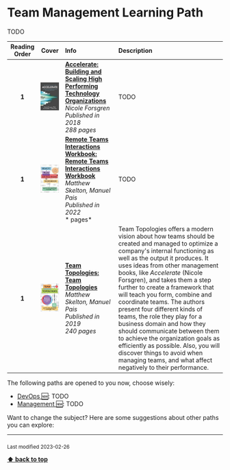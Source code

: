 [//]: # (Auto generated file from templates)

#  Team Management Learning Path

TODO

| Reading Order | Cover | Info | Description |
| :---: | :---: | :--- | :--- |
| **1** | ![img](/assets/books/covers/accelerate.jpeg) | [**Accelerate: Building and Scaling High Performing Technology Organizations**](https://www.goodreads.com/book/show/35747076-accelerate) <br> *Nicole Forsgren* <br> *Published in 2018* <br> *288 pages* <br>  | TODO |
| **1** | ![img](/assets/books/covers/remote-teams-interactions-workbook.jpeg) | [**Remote Teams Interactions Workbook: Remote Teams Interactions Workbook**](https://teamtopologies.com/workbook) <br> *Matthew Skelton, Manuel Pais* <br> *Published in 2022* <br> * pages* <br>  | TODO |
| **1** | ![img](/assets/books/covers/team-topologies.jpeg) | [**Team Topologies: Team Topologies**](https://teamtopologies.com/book) <br> *Matthew Skelton, Manuel Pais* <br> *Published in 2019* <br> *240 pages* <br>  | Team Topologies offers a modern vision about how teams should be created and managed to optimize a company's internal functioning as well as the output it produces. It uses ideas from other management books, like *Accelerate* (Nicole Forsgren), and takes them a step further to create a framework that will teach you form, combine and coordinate teams. The authors present four different kinds of teams, the role they play for a business domain and how they should communicate between them to achieve the organization goals as efficiently as possible. Also, you will discover things to avoid when managing teams, and what affect negatively to their performance. |

The following paths are opened to you now, choose wisely:

- [DevOps :new:](/content/paths/devops.md): TODO
- [Management :new:](/content/paths/management.md): TODO


Want to change the subject? Here are some suggestions about other paths you can explore:




---
<sub>Last modified 2023-02-26</sub>

[**⬆ back to top**](#team-management-learning-path)
